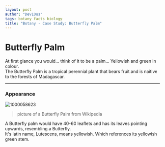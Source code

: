 ```yaml
---
layout: post
author: "Dev10us"
tags: botany facts biology
title: "Botany - Case Study: Butterfly Palm"
---
```


# Butterfly Palm

At first glance you would... think of it to be a palm... Yellowish and green in colour. \
The Butterfly Palm is a tropical perennial plant that bears fruit and is naitive to the forests of Madagascar.

---

### Appearance

![1000058623](https://github.com/1D10T1C-STUD10S/scripta-mirabilia/assets/112738649/29df1b30-239d-4e2a-93c9-5598d677d417)
> picture of a Butterfly Palm from Wikipedia

A Butterfly palm would have 40-60 leaflets and has its leaves pointing upwards, resembling a Butterfly. \
It's latin name, Lutescens, means yellowish. Which references its yellowish green stem.
